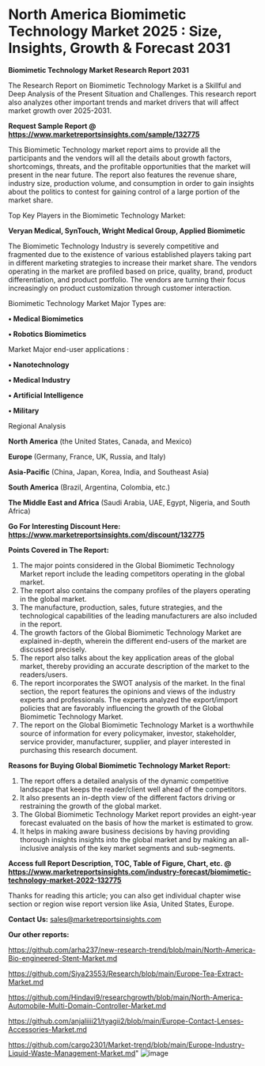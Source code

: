 # North America Biomimetic Technology Market 2025 : Size, Insights, Growth & Forecast 2031

<strong>Biomimetic Technology Market Research Report 2031</strong>

The Research Report on Biomimetic Technology Market is a Skillful and Deep Analysis of the Present Situation and Challenges. This research report also analyzes other important trends and market drivers that will affect market growth over 2025-2031.

<strong>Request Sample Report @ <a href=https://www.marketreportsinsights.com/sample/132775>https://www.marketreportsinsights.com/sample/132775</a></strong>

This Biomimetic Technology market report aims to provide all the participants and the vendors will all the details about growth factors, shortcomings, threats, and the profitable opportunities that the market will present in the near future. The report also features the revenue share, industry size, production volume, and consumption in order to gain insights about the politics to contest for gaining control of a large portion of the market share.

Top Key Players in the Biomimetic Technology Market:

<strong>Veryan Medical, SynTouch, Wright Medical Group, Applied Biomimetic</strong>

The Biomimetic Technology Industry is severely competitive and fragmented due to the existence of various established players taking part in different marketing strategies to increase their market share. The vendors operating in the market are profiled based on price, quality, brand, product differentiation, and product portfolio. The vendors are turning their focus increasingly on product customization through customer interaction.

Biomimetic Technology Market Major Types are:

<strong>• Medical Biomimetics

• Robotics Biomimetics</strong>

Market Major end-user applications :

<strong>• Nanotechnology

• Medical Industry

• Artificial Intelligence

• Military</strong>

Regional Analysis

</u><strong><b>North America</b></strong> (the United States, Canada, and Mexico)

<strong><b>Europe </b></strong>(Germany, France, UK, Russia, and Italy)

<strong><b>Asia-Pacific</b></strong> (China, Japan, Korea, India, and Southeast Asia)

<strong><b>South America</b></strong> (Brazil, Argentina, Colombia, etc.)

<strong><b>The Middle East and Africa</b></strong> (Saudi Arabia, UAE, Egypt, Nigeria, and South Africa)

<strong>Go For Interesting Discount Here: <a href=https://www.marketreportsinsights.com/discount/132775>https://www.marketreportsinsights.com/discount/132775</a></strong>

<strong>Points Covered in The Report:</strong>
<ol>
  <li>The major points considered in the Global Biomimetic Technology Market report include the leading competitors operating in the global market.</li>
  <li>The report also contains the company profiles of the players operating in the global market.</li>
  <li>The manufacture, production, sales, future strategies, and the technological capabilities of the leading manufacturers are also included in the report.</li>
  <li>The growth factors of the Global Biomimetic Technology Market are explained in-depth, wherein the different end-users of the market are discussed precisely.</li>
  <li>The report also talks about the key application areas of the global market, thereby providing an accurate description of the market to the readers/users.</li>
  <li>The report incorporates the SWOT analysis of the market. In the final section, the report features the opinions and views of the industry experts and professionals. The experts analyzed the export/import policies that are favorably influencing the growth of the Global Biomimetic Technology Market.</li>
  <li>The report on the Global Biomimetic Technology Market is a worthwhile source of information for every policymaker, investor, stakeholder, service provider, manufacturer, supplier, and player interested in purchasing this research document.</li>
</ol>
<strong>Reasons for Buying Global Biomimetic Technology Market Report:</strong>

<ol>
  <li>The report offers a detailed analysis of the dynamic competitive landscape that keeps the reader/client well ahead of the competitors.</li>
  <li>It also presents an in-depth view of the different factors driving or restraining the growth of the global market.</li>
  <li>The Global Biomimetic Technology Market report provides an eight-year forecast evaluated on the basis of how the market is estimated to grow.</li>
  <li>It helps in making aware business decisions by having providing thorough insights insights into the global market and by making an all-inclusive analysis of the key market segments and sub-segments.</li>
</ol>
<strong>Access full Report Description, TOC, Table of Figure, Chart, etc. @ <a href=https://www.marketreportsinsights.com/industry-forecast/biomimetic-technology-market-2022-132775>https://www.marketreportsinsights.com/industry-forecast/biomimetic-technology-market-2022-132775</a></strong>


Thanks for reading this article; you can also get individual chapter wise section or region wise report version like Asia, United States, Europe.

<strong>Contact Us:</strong>
sales@marketreportsinsights.com

<strong>Our other reports:</strong>

<a href=https://github.com/arha237/new-research-trend/blob/main/North-America-Bio-engineered-Stent-Market.md>https://github.com/arha237/new-research-trend/blob/main/North-America-Bio-engineered-Stent-Market.md</a>

<a href=https://github.com/Siya23553/Research/blob/main/Europe-Tea-Extract-Market.md>https://github.com/Siya23553/Research/blob/main/Europe-Tea-Extract-Market.md</a>

<a href=https://github.com/Hindavi9/researchgrowth/blob/main/North-America-Automobile-Multi-Domain-Controller-Market.md>https://github.com/Hindavi9/researchgrowth/blob/main/North-America-Automobile-Multi-Domain-Controller-Market.md</a>

<a href=https://github.com/anjaliiii21/tyagii2/blob/main/Europe-Contact-Lenses-Accessories-Market.md>https://github.com/anjaliiii21/tyagii2/blob/main/Europe-Contact-Lenses-Accessories-Market.md</a>

<a href=https://github.com/cargo2301/Market-trend/blob/main/Europe-Industry-Liquid-Waste-Management-Market.md>https://github.com/cargo2301/Market-trend/blob/main/Europe-Industry-Liquid-Waste-Management-Market.md</a>"
![image](https://github.com/user-attachments/assets/d45ef10e-e519-40bb-a616-112309baab17)
